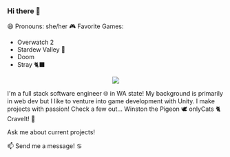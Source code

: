 ### Hi there 👋 
 😄 Pronouns: she/her
 🎮 Favorite Games:
  * Overwatch 2
  * Stardew Valley :seedling:
  * Doom
  * Stray :black_cat:

<p align="center">
  <a href="https://skillicons.dev">
    <img src="https://skillicons.dev/icons?i=git,github,js,cs,aws,blender,bootstrap,css,sass,html,discord,express,figma,flask,gradle,instagram,linkedin,mysql,nodejs,ps,powershell,py,unity&perline=6" />
  </a>
</p>


I'm a full stack software engineer :globe_with_meridians: in WA state! 
My background is primarily in web dev but I like to venture into game development with Unity. 
I make projects with passion! Check a few out...
Winston the Pigeon :dove:
onlyCats :cat2:
CraveIt! 	:watermelon:

Ask me about current projects!
 
📫 Send me a message! 	:cancer:
